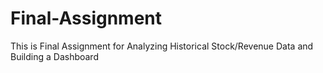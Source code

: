# Final-Assignment
This is Final Assignment for Analyzing Historical Stock/Revenue Data and Building a Dashboard
